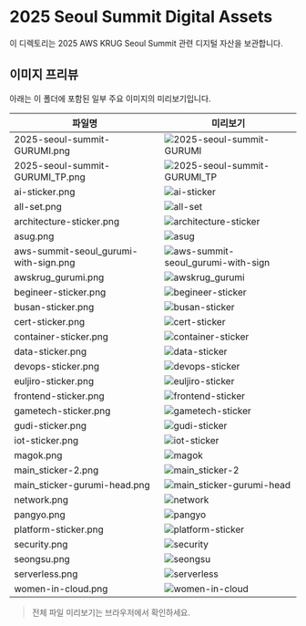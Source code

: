# 2025 Seoul Summit Digital Assets

이 디렉토리는 2025 AWS KRUG Seoul Summit 관련 디지털 자산을 보관합니다.

## 이미지 프리뷰

아래는 이 폴더에 포함된 일부 주요 이미지의 미리보기입니다.

| 파일명 | 미리보기 |
| ------ | -------- |
| 2025-seoul-summit-GURUMI.png | ![2025-seoul-summit-GURUMI](2025-seoul-summit-GURUMI.png) |
| 2025-seoul-summit-GURUMI_TP.png | ![2025-seoul-summit-GURUMI_TP](2025-seoul-summit-GURUMI_TP.png) |
| ai-sticker.png | ![ai-sticker](ai-sticker.png) |
| all-set.png | ![all-set](all-set.png) |
| architecture-sticker.png | ![architecture-sticker](architecture-sticker.png) |
| asug.png | ![asug](asug.png) |
| aws-summit-seoul_gurumi-with-sign.png | ![aws-summit-seoul_gurumi-with-sign](aws-summit-seoul_gurumi-with-sign.png) |
| awskrug_gurumi.png | ![awskrug_gurumi](awskrug_gurumi.png) |
| begineer-sticker.png | ![begineer-sticker](begineer-sticker.png) |
| busan-sticker.png | ![busan-sticker](busan-sticker.png) |
| cert-sticker.png | ![cert-sticker](cert-sticker.png) |
| container-sticker.png | ![container-sticker](container-sticker.png) |
| data-sticker.png | ![data-sticker](data-sticker.png) |
| devops-sticker.png | ![devops-sticker](devops-sticker.png) |
| euljiro-sticker.png | ![euljiro-sticker](euljiro-sticker.png) |
| frontend-sticker.png | ![frontend-sticker](frontend-sticker.png) |
| gametech-sticker.png | ![gametech-sticker](gametech-sticker.png) |
| gudi-sticker.png | ![gudi-sticker](gudi-sticker.png) |
| iot-sticker.png | ![iot-sticker](iot-sticker.png) |
| magok.png | ![magok](magok.png) |
| main_sticker-2.png | ![main_sticker-2](main_sticker-2.png) |
| main_sticker-gurumi-head.png | ![main_sticker-gurumi-head](main_sticker-gurumi-head.png) |
| network.png | ![network](network.png) |
| pangyo.png | ![pangyo](pangyo.png) |
| platform-sticker.png | ![platform-sticker](platform-sticker.png) |
| security.png | ![security](security.png) |
| seongsu.png | ![seongsu](seongsu.png) |
| serverless.png | ![serverless](serverless.png) |
| women-in-cloud.png | ![women-in-cloud](women-in-cloud.png) |

> 전체 파일 미리보기는 브라우저에서 확인하세요.
